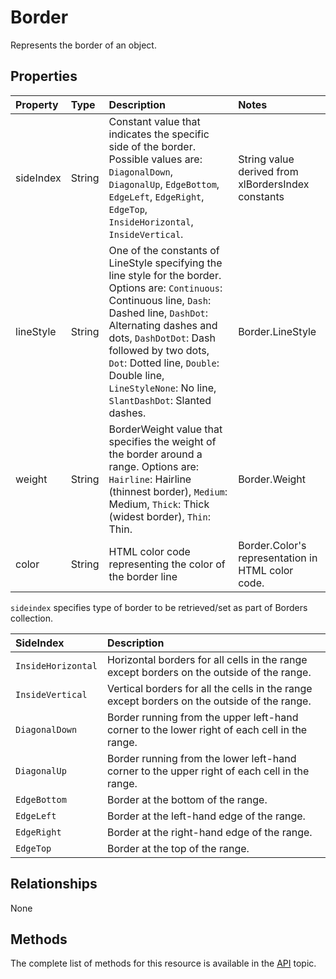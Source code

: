 ﻿
# Border

Represents the border of an object. 

## Properties
| Property         | Type    |Description|Notes |
|:-----------------|:--------|:----------|:-----|
|sideIndex| String | Constant value that indicates the specific side of the border. Possible values are:  `DiagonalDown`, `DiagonalUp`, `EdgeBottom`, `EdgeLeft`, `EdgeRight`, `EdgeTop`, `InsideHorizontal`, `InsideVertical`.| String value derived from xlBordersIndex constants|
|lineStyle| String | One of the constants of LineStyle specifying the line style for the border. Options are: `Continuous`: Continuous line, `Dash`: Dashed line, `DashDot`: Alternating dashes and dots, `DashDotDot`: Dash followed by two dots, `Dot`: Dotted line, `Double`: Double line, `LineStyleNone`: No line, `SlantDashDot`: Slanted dashes.|Border.LineStyle|
|weight| String | BorderWeight value that specifies the weight of the border around a range. Options are: `Hairline`: Hairline (thinnest border), `Medium`: Medium, `Thick`: Thick (widest border), `Thin`: Thin.|Border.Weight|
|color| String | HTML color code representing the color of the border line|Border.Color's representation in HTML color code.|


`sideindex` specifies type of border to be retrieved/set as part of Borders collection. 

|SideIndex|Description|
|:--------|:----------|
|`InsideHorizontal`|Horizontal borders for all cells in the range except borders on the outside of the range.|
|`InsideVertical`  |Vertical borders for all the cells in the range except borders on the outside of the range.|
|`DiagonalDown`    |Border running from the upper left-hand corner to the lower right of each cell in the range.|
|`DiagonalUp`      |Border running from the lower left-hand corner to the upper right of each cell in the range.|
|`EdgeBottom`      |Border at the bottom of the range.|
|`EdgeLeft`        |Border at the left-hand edge of the range.|
|`EdgeRight`       |Border at the right-hand edge of the range.|
|`EdgeTop`         |Border at the top of the range.|


## Relationships
None

## Methods

The complete list of methods for this resource is available in
the [API](../README.md) topic.


